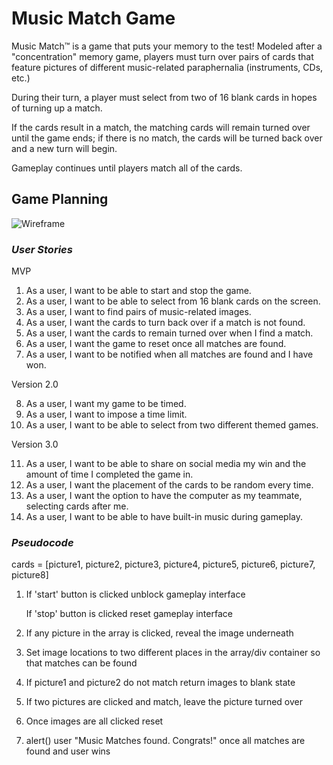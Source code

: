 # Music Match Game

Music Match™ is a game that puts your memory to the test! Modeled after a "concentration" memory game, players must turn over pairs of cards that feature pictures of different music-related paraphernalia (instruments, CDs, etc.)

During their turn, a player must select from two of 16 blank cards in hopes of turning up a match. 

If the cards result in a match, the matching cards will remain turned over until the game ends; if there is no match, the cards will be turned back over and a new turn will begin. 

Gameplay continues until players match all of the cards.

## Game Planning

![Wireframe](https://drive.google.com/file/d/11XgbUfGGmzv1TTd9JNY6MJeAqC9h5iAa/view?usp=sharing)

### _User Stories_

MVP

1. As a user, I want to be able to start and stop the game.
2. As a user, I want to be able to select from 16 blank cards on the screen.
3. As a user, I want to find pairs of music-related images.
4. As a user, I want the cards to turn back over if a match is not found.
5. As a user, I want the cards to remain turned over when I find a match.
6. As a user, I want the game to reset once all matches are found.
7. As a user, I want to be notified when all matches are found and I have won.

Version 2.0

8. As a user, I want my game to be timed.
9. As a user, I want to impose a time limit.
10. As a user, I want to be able to select from two different themed games.

Version 3.0

11. As a user, I want to be able to share on social media my win and the amount of time I completed the game in.
12. As a user, I want the placement of the cards to be random every time.
13. As a user, I want the option to have the computer as my teammate, selecting cards after me.
14. As a user, I want to be able to have built-in music during gameplay.

### _Pseudocode_

cards = [picture1, picture2, picture3, picture4, picture5, picture6, picture7, picture8]

1. If 'start' button is clicked
    unblock gameplay interface

   If 'stop' button is clicked
    reset gameplay interface

2. If any picture in the array is clicked, reveal the image underneath

3. Set image locations to two different places in the array/div container so that matches can be found

4. If picture1 and picture2 do not match
    return images to blank state

5. If two pictures are clicked and match, 
    leave the picture turned over

6. Once images are all clicked
    reset 

7. alert() user "Music Matches found. Congrats!" once all matches are found and user wins

